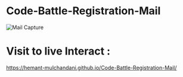 # Code-Battle-Registration-Mail

![Mail Capture](https://github.com/Hemant-Mulchandani/Code-Battle-Registration-Mail/blob/main/Code%20Battle%20Registration%20Mail%20Capture.png)

# Visit to live Interact : 

 https://hemant-mulchandani.github.io/Code-Battle-Registration-Mail/ 


